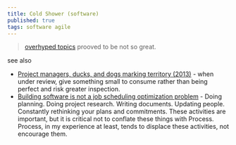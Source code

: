 ```yaml
---
title: Cold Shower (software)
published: true
tags: software agile
---
```

> [overhyped topics](https://github.com/hwayne/awesome-cold-showers) prooved to be not so great.

see also
- [Project managers, ducks, and dogs marking territory (2013)](https://news.ycombinator.com/item?id=38376885) - when under review, give something small to consume rather than being perfect and risk greater inspection.
- [Building software is not a job scheduling optimization problem](https://twitchard.github.io/posts/2020-03-28-against-process.html) - Doing planning. Doing project research. Writing documents. Updating people. Constantly rethinking your plans and commitments. These activities are important, but it is critical not to conflate these things with Process. Process, in my experience at least, tends to displace these activities, not encourage them.